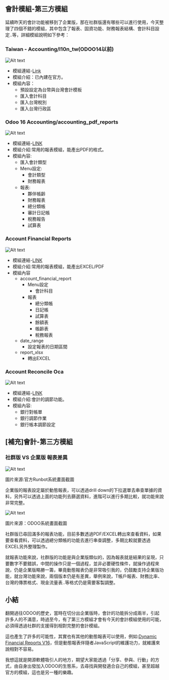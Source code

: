 ## 會計模組-第三方模組

延續昨天的會計功能被移到了企業版，那在社群版還有哪些可以進行使用，今天整理了四個不錯的模組，其中包含了報表、固資功能、財務報表結構、會計科目設定..等，詳細模組說明如下參考：

### Taiwan - Accounting/l10n_tw(ODOO14以前)

![Alt text](https://ithelp.ithome.com.tw/upload/images/20230913/20161788WxSwNpFpwz.png)

- 模組連結-[Link](https://apps.odoo.com/apps/modules/14.0/l10n_tw/)
- 模組介紹：已內建在官方。
- 模組內容：
    - 預設設定為台幣與台灣會計模板
    - 匯入會計科目
    - 匯入台灣稅別
    - 匯入台灣行政區

### Odoo 16 Accounting/accounting_pdf_reports

![Alt text](https://ithelp.ithome.com.tw/upload/images/20230913/20161788NEPsfRFb42.png)

- 模組連結-[LINK](https://apps.odoo.com/apps/modules/16.0/om_account_accountant/)
- 模組介紹:常用的報表模組，能產出PDF的格式。
- 模組內容:
    - 匯入會計類型
    - Menu設定:
        - 會計類型
        - 財務報表
    - 報表:
        - 夥伴帳齡
        - 財務報表
        - 總分類帳
        - 審計日記帳
        - 稅務報告
        - 試算表

### Account Financial Reports

![Alt text](https://ithelp.ithome.com.tw/upload/images/20230913/201617880m68w86AyD.png)

- 模組連結-[LINK](https://apps.odoo.com/apps/modules/16.0/account_financial_report/)
- 模組介紹:常用的報表模組，能產出EXCEL/PDF
- 模組內容
    - account_financial_report
        - Menu設定
            - 會計科目
        - 報表
            - 總分類帳
            - 日記帳
            - 試算表
            - 餘額表
            - 帳齡表
            - 稅務報表
    - date_range
        - 設定報表的日期區間
    - report_xlsx
        - 轉出EXCEL

### Account Reconcile Oca

![Alt text](https://ithelp.ithome.com.tw/upload/images/20230913/20161788Sl5cHhVKzS.png)

- 模組連結-[LINK](https://apps.odoo.com/apps/modules/16.0/account_reconcile_oca/)
- 模組介紹:會計的調節功能。
- 模組內容:
    - 銀行對帳單
    - 銀行調節作業
    - 銀行帳本調節設定

## [補充]會計-第三方模組

### 社群版 VS 企業版 報表差異

![Alt text](https://ithelp.ithome.com.tw/upload/images/20230914/20161788YsCYLR74WB.png)

圖片來源:官方Runbot系統畫面截圖

企業版的報表設定屬於動態報表，可以透過drill down的下拉選單去串查單據的資料，另外可以透過上面的功能列去篩選資料，進階可以進行多期比較，就功能來說非常完整。

![Alt text](https://ithelp.ithome.com.tw/upload/images/20230914/201617880Hg8fl7ky3.png)

圖片來源：ODOO系統畫面截圖

社群版已尋回滿多的報表功能，目前多數透過PDF/EXCEL轉出來查看資料，如果要查看資料，可以透過總分類帳的功能去進行串查調整，多期比較就要透過EXCEL另外整理製作。

就報表功能來說，社群版的功能是與企業版類似的，因為報表就是結果的呈現，只要數字不要錯誤，中間的操作只是一個過程，並非必要硬性條件，就操作過程來說，仍是企業版略勝一籌，畢竟動態報表仍是非常吸引我的，仍鼓勵支持企業版功能，就台灣功能來說，兩個版本仍是有差異，舉例來說，T帳戶報表、財務比率、台灣的傳票格式、現金流量表..等格式仍是需要客製調整。

## 小結

翻開過往ODOO的歷史，當時在切分出企業版時，會計的功能拆分成兩半，引起許多人的不滿意，時過至今，有了第三方模組才會有今天的會計模組使用的可能，必須得透過社群的支援得到相對完整的會計模組。

這也產生了許多的可能性，其實也有其他的動態報表可以使用，例如:[Dynamic Financial Reports V16](https://apps.odoo.com/apps/modules/16.0/dynamic_accounts_report/)，但是動態報表伴隨者JavaScript的維護功力，就維護來說相對不容易。

我想這就是開源軟體吸引人的地方，期望大家能透過「分享、參與、行動」的方式，由自身出發加入ODOO的生態系，去尋找與開發適合自己的模組，甚至超越官方的模組，這也是另一種的樂趣。
